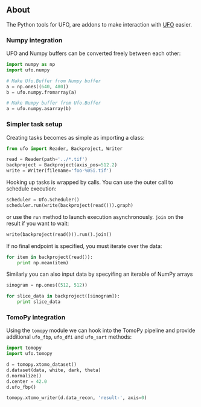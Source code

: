 ## About

The Python tools for UFO, are addons to make interaction with
[UFO](https://github.com/ufo-kit/ufo-core) easier.


### Numpy integration

UFO and Numpy buffers can be converted freely between each other:

```python
import numpy as np
import ufo.numpy

# Make Ufo.Buffer from Numpy buffer
a = np.ones((640, 480))
b = ufo.numpy.fromarray(a)

# Make Numpy buffer from Ufo.Buffer
a = ufo.numpy.asarray(b)
```


### Simpler task setup

Creating tasks becomes as simple as importing a class:

```python
from ufo import Reader, Backproject, Writer

read = Reader(path='../*.tif')
backproject = Backproject(axis_pos=512.2)
write = Writer(filename='foo-%05i.tif')
```

Hooking up tasks is wrapped by calls. You can use the outer call to schedule
execution:

```python
scheduler = Ufo.Scheduler()
scheduler.run(write(backproject(read())).graph)
```

or use the `run` method to launch execution asynchronously. `join` on the result
if you want to wait:

```python
write(backproject(read())).run().join()
```

If no final endpoint is specified, you must iterate over the data:

```python
for item in backproject(read()):
    print np.mean(item)
```

Similarly you can also input data by specyifing an iterable of NumPy arrays

```python
sinogram = np.ones((512, 512))

for slice_data in backproject([sinogram]):
    print slice_data
```


### TomoPy integration

Using the `tomopy` module we can hook into the TomoPy pipeline and provide
additional `ufo_fbp`, `ufo_dfi` and `ufo_sart` methods:

```python
import tomopy
import ufo.tomopy

d = tomopy.xtomo_dataset()
d.dataset(data, white, dark, theta)
d.normalize()
d.center = 42.0
d.ufo_fbp()

tomopy.xtomo_writer(d.data_recon, 'result-', axis=0)
```
